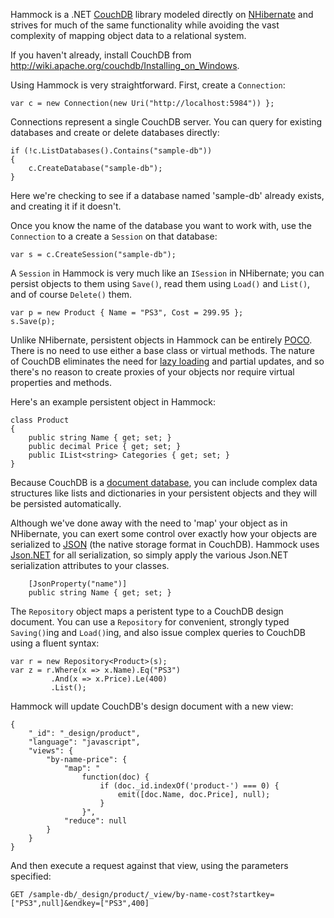 Hammock is a .NET [CouchDB](http://couchdb.apache.org/) library modeled directly on [NHibernate](http://nhforge.org/)  and strives for much of the same functionality while avoiding the vast complexity of mapping object data to a relational system.

If you haven't already, install CouchDB from http://wiki.apache.org/couchdb/Installing_on_Windows.

Using Hammock is very straightforward. First, create a `Connection`:

```
var c = new Connection(new Uri("http://localhost:5984")) };
```

Connections represent a single CouchDB server. You can query for existing databases and create or delete databases directly:

```
if (!c.ListDatabases().Contains("sample-db"))
{
    c.CreateDatabase("sample-db");
}
```

Here we're checking to see if a database named 'sample-db' already exists, and creating it if it doesn't.

Once you know the name of the database you want to work with, use the `Connection` to a create a `Session` on that database:

```
var s = c.CreateSession("sample-db");
```

A `Session` in Hammock is very much like an `ISession` in NHibernate; you can persist objects to them using `Save()`, read them using `Load()` and `List()`, and of course `Delete()` them.

```
var p = new Product { Name = "PS3", Cost = 299.95 };
s.Save(p);
```

Unlike NHibernate, persistent objects in Hammock can be entirely [POCO](http://en.wikipedia.org/wiki/Plain_Old_CLR_Object). There is no need to use either a base class or virtual methods. The nature of CouchDB eliminates the need for [lazy loading](http://flux88.com/blog/blame-nhibernate-why-not/) and partial updates, and so there's no reason to create proxies of your objects nor require virtual properties and methods.

Here's an example persistent object in Hammock:

```
class Product
{
    public string Name { get; set; }
    public decimal Price { get; set; }
    public IList<string> Categories { get; set; }
}
```

Because CouchDB is a [document database](http://en.wikipedia.org/wiki/Document-oriented_database), you can include complex data structures like lists and dictionaries in your persistent objects and they will be persisted automatically.

Although we've done away with the need to 'map' your object as in NHibernate, you can exert some control over exactly how your objects are serialized to [JSON](http://json.org/) (the native storage format in CouchDB). Hammock uses [Json.NET](http://james.newtonking.com/projects/json-net.aspx) for all serialization, so simply apply the various Json.NET serialization attributes to your classes.

```
    [JsonProperty("name")]
    public string Name { get; set; }
```

The `Repository` object maps a peristent type to a CouchDB design document. You can use a `Repository` for convenient, strongly typed `Saving()`ing and `Load()`ing, and also issue complex queries to CouchDB using a fluent syntax:

```
var r = new Repository<Product>(s);
var z = r.Where(x => x.Name).Eq("PS3")
         .And(x => x.Price).Le(400)
         .List();
```

Hammock will update CouchDB's design document with a new view:

```
{
    "_id": "_design/product",
    "language": "javascript",
    "views": {
        "by-name-price": {
            "map": "
                function(doc) {
                    if (doc._id.indexOf('product-') === 0) {
                        emit([doc.Name, doc.Price], null);
                    }
                }",
            "reduce": null
        }
    }
}
```

And then execute a request against that view, using the parameters specified:

```
GET /sample-db/_design/product/_view/by-name-cost?startkey=["PS3",null]&endkey=["PS3",400]
```